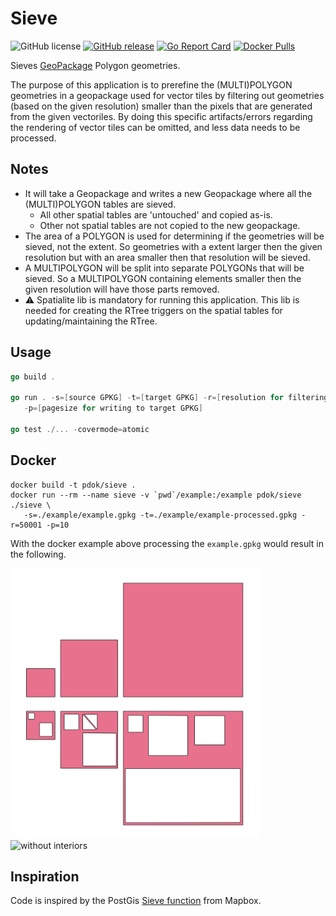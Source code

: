 # Sieve

![GitHub license](https://img.shields.io/github/license/PDOK/sieve) [![GitHub
release](https://img.shields.io/github/release/PDOK/sieve.svg)](https://github.com/PDOK/sieve/releases)
[![Go Report
Card](https://goreportcard.com/badge/PDOK/sieve)](https://goreportcard.com/report/PDOK/sieve)
[![Docker
Pulls](https://img.shields.io/docker/pulls/pdok/sieve.svg)](https://hub.docker.com/r/pdok/sieve)

Sieves [GeoPackage](https://www.geopackage.org/) Polygon geometries.

The purpose of this application is to prerefine the (MULTI)POLYGON geometries in
a geopackage used for vector tiles by filtering out geometries (based on the
given resolution) smaller than the pixels that are generated from the given
vectoriles. By doing this specific artifacts/errors regarding the rendering of
vector tiles can be omitted, and less data needs to be processed.

## Notes

- It will take a Geopackage and writes a new Geopackage where all the
  (MULTI)POLYGON tables are sieved.
  - All other spatial tables are 'untouched' and copied as-is.
  - Other not spatial tables are not copied to the new geopackage.
- The area of a POLYGON is used for determining if the geometries will be
  sieved, not the extent. So geometries with a extent larger then the given
  resolution but with an area smaller then that resolution will be sieved.
- A MULTIPOLYGON will be split into separate POLYGONs that will be sieved. So
  a MULTIPOLYGON containing elements smaller then the given resolution will have
  those parts removed.
- :warning: Spatialite lib is mandatory for running this application. This lib is needed for
  creating the RTree triggers on the spatial tables for updating/maintaining the
  RTree.

## Usage

```go
go build .

go run . -s=[source GPKG] -t=[target GPKG] -r=[resolution for filtering] \
   -p=[pagesize for writing to target GPKG]

go test ./... -covermode=atomic
```

## Docker

```docker
docker build -t pdok/sieve .
docker run --rm --name sieve -v `pwd`/example:/example pdok/sieve ./sieve \
   -s=./example/example.gpkg -t=./example/example-processed.gpkg -r=50001 -p=10
```

With the docker example above processing the ```example.gpkg``` would result in
the following.

![with interiors](./images/with-interiors.jpg)  ![without
interiors](./images/without-interiors.jpg)

## Inspiration

Code is inspired by the PostGis [Sieve
function](https://github.com/mapbox/postgis-vt-util/blob/master/src/Sieve.sql)
from Mapbox.
